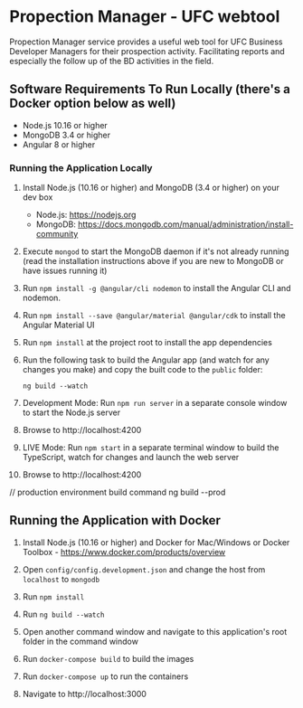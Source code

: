 # Propection Manager - UFC webtool

Propection Manager service provides a useful web tool for UFC Business Developer Managers for their prospection activity. Facilitating reports and especially the follow up of the BD activities in the field.

## Software Requirements To Run Locally (there's a Docker option below as well)

* Node.js 10.16 or higher
* MongoDB 3.4 or higher
* Angular 8 or higher

### Running the Application Locally

1. Install Node.js (10.16 or higher) and MongoDB (3.4 or higher) on your dev box

    * Node.js: https://nodejs.org
    * MongoDB: https://docs.mongodb.com/manual/administration/install-community

1. Execute `mongod` to start the MongoDB daemon if it's not already running (read the installation instructions above if you are new to MongoDB or have issues running it)

1. Run `npm install -g @angular/cli nodemon` to install the Angular CLI and nodemon.

1. Run `npm install --save @angular/material @angular/cdk` to install the Angular Material UI

1. Run `npm install` at the project root to install the app dependencies

1. Run the following task to build the Angular app (and watch for any changes you make) and copy the built code to the `public` folder: 

    `ng build --watch`

1. Development Mode: Run `npm run server` in a separate console window to start the Node.js server
1. Browse to http://localhost:4200

1. LIVE Mode: Run `npm start` in a separate terminal window to build the TypeScript, watch for changes and launch the web server
1. Browse to http://localhost:4200

// production environment build command
ng build --prod


## Running the Application with Docker

1. Install Node.js (10.16 or higher) and Docker for Mac/Windows or Docker Toolbox - https://www.docker.com/products/overview

1. Open `config/config.development.json` and change the host from `localhost` to `mongodb`

1. Run `npm install`

1. Run `ng build --watch`

1. Open another command window and navigate to this application's root folder in the command window

1. Run `docker-compose build` to build the images

1. Run `docker-compose up` to run the containers

1. Navigate to http://localhost:3000


